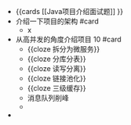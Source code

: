 - {{cards [[Java项目介绍面试题]] }}
- 介绍一下项目的架构 #card
	- x
- 从高并发的角度介绍项目 10 #card
	- {{cloze 拆分为微服务}}
	- {{cloze 分库分表}}
	- {{cloze 读写分离}}
	- {{cloze 链接池化}}
	- {{cloze 三级缓存}}
	- 消息队列削峰
	-
-